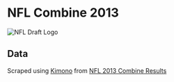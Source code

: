 # NFL Combine 2013
![NFL Draft Logo](http://www.raidercentral.com/images/NFL%20Draft2.png)


## Data

Scraped using [Kimono](http://www.kimonolabs.com/) from [NFL 2013 Combine Results](http://nflcombineresults.com/nflcombinedata.php?year=2013&pos=&college=)

